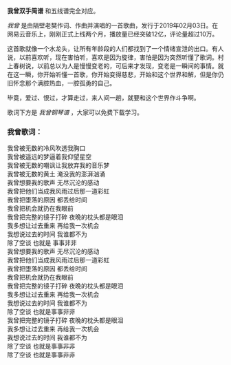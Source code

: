 

**我曾双手简谱** 和五线谱完全对应。

_我曾_ 是由隔壁老樊作词、作曲并演唱的一首歌曲，发行于2019年02月03日。在网易云音乐上，刚刚正式上线两个月，播放量已经突破12亿，评论量超过10万。

这首歌就像一个水龙头，让所有年龄段的人们都找到了一个情绪宣泄的出口。有人说，以前喜欢听，现在害怕听，喜欢是因为旋律，害怕是因为突然听懂了歌词。村上春树说，以前总以为人是慢慢变老的，可后来才发现，变老是一瞬间的事情。就在这一瞬，你开始听懂一首歌，你开始变得慈悲，开始和这个世界和解，但是你仍旧怀念那个满腔热血，一腔孤勇的自己。

毕竟，爱过、恨过，才算走过，来人间一趟，就要和这个世界作斗争啊。

歌词下方是 _我曾钢琴谱_ ，大家可以免费下载学习。

### 我曾歌词：

我曾被无数的冷风吹透我胸口  
我曾被遥远的梦逼着我仰望星空  
我曾被无数的嘲讽让我放弃我的音乐梦  
我曾被无数的黄土 淹没我的澎湃汹涌  
我曾想要我的歌声 无尽沉沦的感动  
我曾把他们当成我风雨过后那一道彩虹  
我曾把堕落的原因 都丢给时间  
我曾把机会就扔在我眼前  
我曾把完整的镜子打碎 夜晚的枕头都是眼泪  
我多想让过去重来 再给我一次机会  
我想说过去的时间 我谁都不为  
除了空谈 也就是 事事非非  
我曾想要我的歌声 无尽沉沦的感动  
我曾把他们当成我风雨过后那一道彩虹  
我曾把堕落的原因 都丢给时间  
我曾把机会就扔在我眼前  
我曾把完整的镜子打碎 夜晚的枕头都是眼泪  
我多想让过去重来 再给我一次机会  
我想说过去的时间 我谁都不为  
除了空谈 也就是事事非非  
我曾把完整的镜子打碎 夜晚的枕头都是眼泪  
我多想让过去重来 再给我一次机会  
我想说过去的时间 我谁都不为  
除了空谈 也就是事事非非  
除了空谈 也就是事事非非

